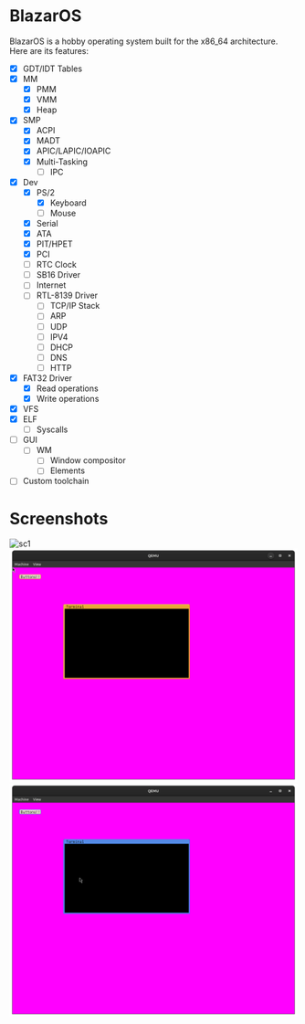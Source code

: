 # BlazarOS
BlazarOS is a hobby operating system built for the x86_64 architecture. Here are its features:

- [x] GDT/IDT Tables
- [x] MM
    - [x] PMM
    - [x] VMM
    - [x] Heap
- [x] SMP
    - [x] ACPI
    - [x] MADT
    - [x] APIC/LAPIC/IOAPIC
    - [x] Multi-Tasking
        - [ ] IPC
- [x] Dev
    - [x] PS/2
        - [x] Keyboard
        - [ ] Mouse
    - [x] Serial
    - [x] ATA
    - [x] PIT/HPET
    - [x] PCI
    - [ ] RTC Clock
    - [ ] SB16 Driver
    - [ ] Internet
    - [ ] RTL-8139 Driver
        - [ ] TCP/IP Stack
        - [ ] ARP
        - [ ] UDP
        - [ ] IPV4
        - [ ] DHCP
        - [ ] DNS
        - [ ] HTTP
- [x] FAT32 Driver
    - [x] Read operations
    - [x] Write operations
- [x] VFS
- [x] ELF
    - [ ] Syscalls
- [ ] GUI
    - [ ] WM
        - [ ] Window compositor
        - [ ] Elements
- [ ] Custom toolchain

# Screenshots
![sc1](https://github.com/asterd-og/BlazarOS/blob/master/images/sc1.png?raw=true)
![theme_orang](https://github.com/asterd-og/BlazarOS/blob/master/images/theme_orang.png?raw=true)
![theme_blue](https://github.com/asterd-og/BlazarOS/blob/master/images/theme_blue.png?raw=true)